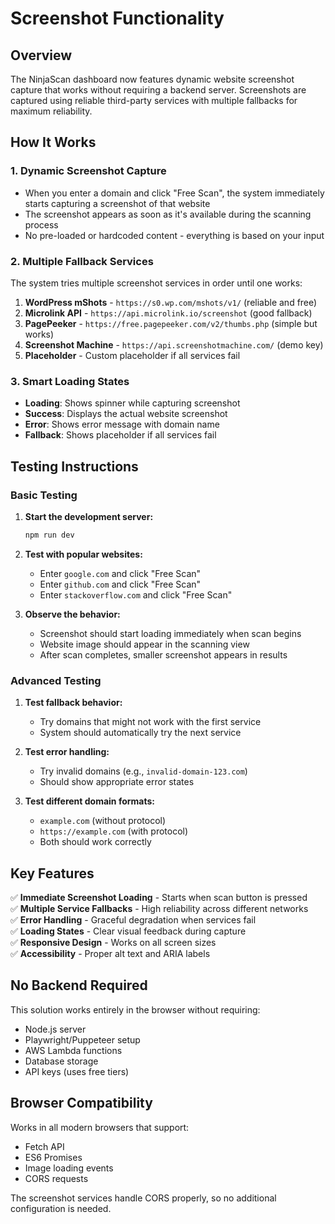 # Screenshot Functionality

## Overview

The NinjaScan dashboard now features dynamic website screenshot capture that works without requiring a backend server. Screenshots are captured using reliable third-party services with multiple fallbacks for maximum reliability.

## How It Works

### 1. **Dynamic Screenshot Capture**
- When you enter a domain and click "Free Scan", the system immediately starts capturing a screenshot of that website
- The screenshot appears as soon as it's available during the scanning process
- No pre-loaded or hardcoded content - everything is based on your input

### 2. **Multiple Fallback Services**
The system tries multiple screenshot services in order until one works:

1. **WordPress mShots** - `https://s0.wp.com/mshots/v1/` (reliable and free)
2. **Microlink API** - `https://api.microlink.io/screenshot` (good fallback)
3. **PagePeeker** - `https://free.pagepeeker.com/v2/thumbs.php` (simple but works)
4. **Screenshot Machine** - `https://api.screenshotmachine.com/` (demo key)
5. **Placeholder** - Custom placeholder if all services fail

### 3. **Smart Loading States**
- **Loading**: Shows spinner while capturing screenshot
- **Success**: Displays the actual website screenshot
- **Error**: Shows error message with domain name
- **Fallback**: Shows placeholder if all services fail

## Testing Instructions

### Basic Testing
1. **Start the development server:**
   ```bash
   npm run dev
   ```

2. **Test with popular websites:**
   - Enter `google.com` and click "Free Scan"
   - Enter `github.com` and click "Free Scan"
   - Enter `stackoverflow.com` and click "Free Scan"

3. **Observe the behavior:**
   - Screenshot should start loading immediately when scan begins
   - Website image should appear in the scanning view
   - After scan completes, smaller screenshot appears in results

### Advanced Testing
1. **Test fallback behavior:**
   - Try domains that might not work with the first service
   - System should automatically try the next service

2. **Test error handling:**
   - Try invalid domains (e.g., `invalid-domain-123.com`)
   - Should show appropriate error states

3. **Test different domain formats:**
   - `example.com` (without protocol)
   - `https://example.com` (with protocol)
   - Both should work correctly

## Key Features

✅ **Immediate Screenshot Loading** - Starts when scan button is pressed  
✅ **Multiple Service Fallbacks** - High reliability across different networks  
✅ **Error Handling** - Graceful degradation when services fail  
✅ **Loading States** - Clear visual feedback during capture  
✅ **Responsive Design** - Works on all screen sizes  
✅ **Accessibility** - Proper alt text and ARIA labels  

## No Backend Required

This solution works entirely in the browser without requiring:
- Node.js server
- Playwright/Puppeteer setup
- AWS Lambda functions
- Database storage
- API keys (uses free tiers)

## Browser Compatibility

Works in all modern browsers that support:
- Fetch API
- ES6 Promises
- Image loading events
- CORS requests

The screenshot services handle CORS properly, so no additional configuration is needed. 